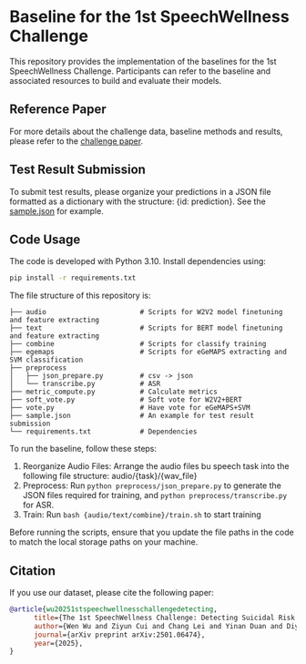 # Baseline for the 1st SpeechWellness Challenge

This repository provides the implementation of the baselines for the 1st SpeechWellness Challenge. Participants can refer to the baseline and associated resources to build and evaluate their models.

## Reference Paper

For more details about the challenge data, baseline methods and results, please refer to the [challenge paper](https://arxiv.org/abs/2501.06474).

## Test Result Submission

To submit test results, please organize your predictions in a JSON file formatted as a dictionary with the structure: {id: prediction}. See the [sample.json](https://github.com/speechwellness/SpeechWellness-1_Baseline/blob/main/sample.json) for example.

## Code Usage

The code is developed with Python 3.10. Install dependencies using:
```bash
pip install -r requirements.txt
```

The file structure of this repository is:
```plaintext
├── audio                       # Scripts for W2V2 model finetuning and feature extracting
├── text                        # Scripts for BERT model finetuning and feature extracting
├── combine                     # Scripts for classify training
├── egemaps                     # Scripts for eGeMAPS extracting and SVM classification
├── preprocess                  
│   ├── json_prepare.py         # csv -> json
│   └── transcribe.py           # ASR
├── metric_compute.py           # Calculate metrics
├── soft_vote.py                # Soft vote for W2V2+BERT
├── vote.py                     # Have vote for eGeMAPS+SVM
├── sample.json                 # An example for test result submission
└── requirements.txt            # Dependencies
```

To run the baseline, follow these steps:

1. Reorganize Audio Files: Arrange the audio files bu speech task into the following file structure: audio/{task}/{wav_file}
2. Preprocess: Run ```python preprocess/json_prepare.py``` to generate the JSON files required for training, and ```python preprocess/transcribe.py``` for ASR.
3. Train: Run ```bash {audio/text/combine}/train.sh``` to start training

Before running the scripts, ensure that you update the file paths in the code to match the local storage paths on your machine.

## Citation
If you use our dataset, please cite the following paper:
```bibtex
@article{wu20251stspeechwellnesschallengedetecting,
      title={The 1st SpeechWellness Challenge: Detecting Suicidal Risk Among Adolescents}, 
      author={Wen Wu and Ziyun Cui and Chang Lei and Yinan Duan and Diyang Qu and Ji Wu and Bowen Zhou and Runsen Chen and Chao Zhang},
      journal={arXiv preprint arXiv:2501.06474},
      year={2025},
}
```
